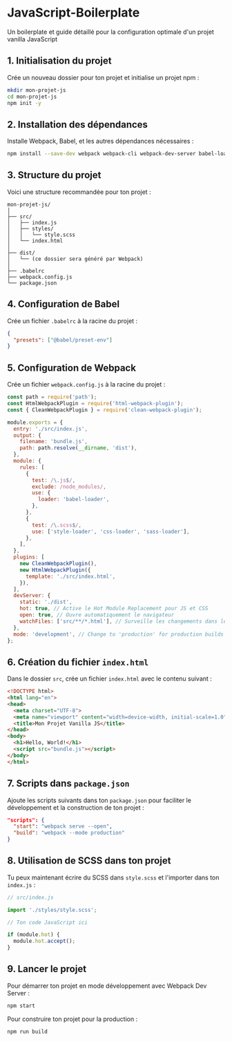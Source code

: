 # JavaScript-Boilerplate
Un boilerplate et guide détaillé pour la configuration optimale d'un projet vanilla JavaScript

## 1. Initialisation du projet

Crée un nouveau dossier pour ton projet et initialise un projet npm :

```bash
mkdir mon-projet-js
cd mon-projet-js
npm init -y
```

## 2. Installation des dépendances

Installe Webpack, Babel, et les autres dépendances nécessaires :

```bash
npm install --save-dev webpack webpack-cli webpack-dev-server babel-loader @babel/core @babel/preset-env html-webpack-plugin clean-webpack-plugin sass-loader sass style-loader css-loader
```

## 3. Structure du projet

Voici une structure recommandée pour ton projet :

```
mon-projet-js/
│
├── src/
│   ├── index.js
│   ├── styles/
│   │   └── style.scss
│   └── index.html
│
├── dist/
│   └── (ce dossier sera généré par Webpack)
│
├── .babelrc
├── webpack.config.js
└── package.json
```

## 4. Configuration de Babel

Crée un fichier `.babelrc` à la racine du projet :

```json
{
  "presets": ["@babel/preset-env"]
}
```

## 5. Configuration de Webpack

Crée un fichier `webpack.config.js` à la racine du projet :

```javascript
const path = require('path');
const HtmlWebpackPlugin = require('html-webpack-plugin');
const { CleanWebpackPlugin } = require('clean-webpack-plugin');

module.exports = {
  entry: './src/index.js',
  output: {
    filename: 'bundle.js',
    path: path.resolve(__dirname, 'dist'),
  },
  module: {
    rules: [
      {
        test: /\.js$/,
        exclude: /node_modules/,
        use: {
          loader: 'babel-loader',
        },
      },
      {
        test: /\.scss$/,
        use: ['style-loader', 'css-loader', 'sass-loader'],
      },
    ],
  },
  plugins: [
    new CleanWebpackPlugin(),
    new HtmlWebpackPlugin({
      template: './src/index.html',
    }),
  ],
  devServer: {
    static: './dist',
    hot: true, // Active le Hot Module Replacement pour JS et CSS
    open: true, // Ouvre automatiquement le navigateur
    watchFiles: ['src/**/*.html'], // Surveille les changements dans les fichiers HTML
  },
  mode: 'development', // Change to 'production' for production builds
};
```

## 6. Création du fichier `index.html`

Dans le dossier `src`, crée un fichier `index.html` avec le contenu suivant :

```html
<!DOCTYPE html>
<html lang="en">
<head>
  <meta charset="UTF-8">
  <meta name="viewport" content="width=device-width, initial-scale=1.0">
  <title>Mon Projet Vanilla JS</title>
</head>
<body>
  <h1>Hello, World!</h1>
  <script src="bundle.js"></script>
</body>
</html>
```

## 7. Scripts dans `package.json`

Ajoute les scripts suivants dans ton `package.json` pour faciliter le développement et la construction de ton projet :

```json
"scripts": {
  "start": "webpack serve --open",
  "build": "webpack --mode production"
}
```

## 8. Utilisation de SCSS dans ton projet

Tu peux maintenant écrire du SCSS dans `style.scss` et l'importer dans ton `index.js` :

```javascript
// src/index.js

import './styles/style.scss';

// Ton code JavaScript ici

if (module.hot) {
  module.hot.accept();
}
```

## 9. Lancer le projet

Pour démarrer ton projet en mode développement avec Webpack Dev Server :

```bash
npm start
```

Pour construire ton projet pour la production :

```bash
npm run build
```

